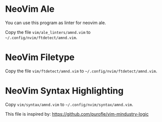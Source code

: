 # NeoVim Ale

You can use this program as linter for neovim ale.

Copy the file `vim/ale_linters/amnd.vim` to `~/.config/nvim/ftdetect/amnd.vim`.

# NeoVim Filetype

Copy the file `vim/ftdetect/amnd.vim` to `~/.config/nvim/ftdetect/amnd.vim`.

# NeoVim Syntax Highlighting

Copy `vim/syntax/amnd.vim` to `~/.config/nvim/syntax/amnd.vim`.

This file is inspired by: https://github.com/purofle/vim-mindustry-logic
